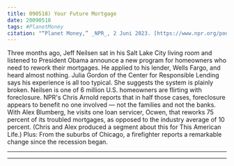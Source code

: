 ```yaml
---
title: 090518) Your Future Mortgage
date: 20090518
tags: #PlanetMoney
citation: "“Planet Money,” _NPR_, 2 Juni 2023. [https://www.npr.org/podcasts/510289/planet-money](https://www.npr.org/podcasts/510289/planet-money) (diakses 4 Juni 2023)."
---
```


Three months ago, Jeff Neilsen sat in his Salt Lake City living room and listened to President Obama announce a new program for homeowners who need to rework their mortgages. He applied to his lender, Wells Fargo, and heard almost nothing. Julia Gordon of the Center for Responsible Lending says his experience is all too typical. She suggests the system is plainly broken. Neilsen is one of 6 million U.S. homeowners are flirting with foreclosure. NPR's Chris Arnold reports that in half those cases, foreclosure appears to benefit no one involved — not the families and not the banks. With Alex Blumberg, he visits one loan servicer, Ocwen, that reworks 75 percent of its troubled mortgages, as opposed to the industry average of 10 percent. (Chris and Alex produced a segment about this for This American Life.) Plus: From the suburbs of Chicago, a firefighter reports a remarkable change since the recession began.

----



----
